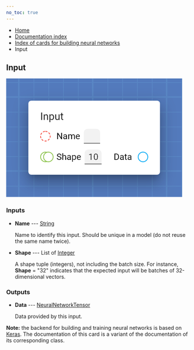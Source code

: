 ```yaml
---
no_toc: true
---
```


<ul class="breadcrumb">
    <li><a href="">Home</a></li>
    <li><a href="documentation">Documentation index</a></li>
    <li><a href="neural-network-cards/">Index of cards for building neural networks</a></li>
    <li>Input</li>
</ul>

## Input



!["Input" card](assets/img/neural-network-cards/input.png)


### Inputs


* **Name** --- [String](types/String)

  Name to identify this input. Should be unique in a model (do not reuse the same name twice).

* **Shape** --- List of [Integer](types/Integer)

  A shape tuple (integers), not including the batch size. For instance, **Shape** = "32" indicates that the expected input will be batches of 32-dimensional vectors.





### Outputs


* **Data** --- [NeuralNetworkTensor](types/NeuralNetworkTensor)

  Data provided by this input.






**Note:** the backend for building and training neural networks is based on [Keras](https://keras.io/). The documentation of this card is a variant of the documentation of its corresponding class.